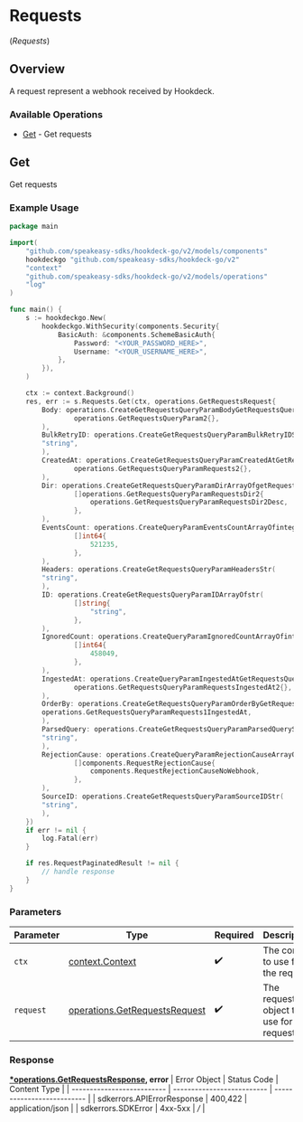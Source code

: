# Requests
(*Requests*)

## Overview

A request represent a webhook received by Hookdeck.

### Available Operations

* [Get](#get) - Get requests

## Get

Get requests

### Example Usage

```go
package main

import(
	"github.com/speakeasy-sdks/hookdeck-go/v2/models/components"
	hookdeckgo "github.com/speakeasy-sdks/hookdeck-go/v2"
	"context"
	"github.com/speakeasy-sdks/hookdeck-go/v2/models/operations"
	"log"
)

func main() {
    s := hookdeckgo.New(
        hookdeckgo.WithSecurity(components.Security{
            BasicAuth: &components.SchemeBasicAuth{
                Password: "<YOUR_PASSWORD_HERE>",
                Username: "<YOUR_USERNAME_HERE>",
            },
        }),
    )

    ctx := context.Background()
    res, err := s.Requests.Get(ctx, operations.GetRequestsRequest{
        Body: operations.CreateGetRequestsQueryParamBodyGetRequestsQueryParam2(
                operations.GetRequestsQueryParam2{},
        ),
        BulkRetryID: operations.CreateGetRequestsQueryParamBulkRetryIDStr(
        "string",
        ),
        CreatedAt: operations.CreateGetRequestsQueryParamCreatedAtGetRequestsQueryParamRequests2(
                operations.GetRequestsQueryParamRequests2{},
        ),
        Dir: operations.CreateGetRequestsQueryParamDirArrayOfgetRequestsQueryParamRequestsDir2(
                []operations.GetRequestsQueryParamRequestsDir2{
                    operations.GetRequestsQueryParamRequestsDir2Desc,
                },
        ),
        EventsCount: operations.CreateQueryParamEventsCountArrayOfinteger(
                []int64{
                    521235,
                },
        ),
        Headers: operations.CreateGetRequestsQueryParamHeadersStr(
        "string",
        ),
        ID: operations.CreateGetRequestsQueryParamIDArrayOfstr(
                []string{
                    "string",
                },
        ),
        IgnoredCount: operations.CreateQueryParamIgnoredCountArrayOfinteger(
                []int64{
                    458049,
                },
        ),
        IngestedAt: operations.CreateQueryParamIngestedAtGetRequestsQueryParamRequestsIngestedAt2(
                operations.GetRequestsQueryParamRequestsIngestedAt2{},
        ),
        OrderBy: operations.CreateGetRequestsQueryParamOrderByGetRequestsQueryParamRequests1(
        operations.GetRequestsQueryParamRequests1IngestedAt,
        ),
        ParsedQuery: operations.CreateGetRequestsQueryParamParsedQueryStr(
        "string",
        ),
        RejectionCause: operations.CreateQueryParamRejectionCauseArrayOfRequestRejectionCause(
                []components.RequestRejectionCause{
                    components.RequestRejectionCauseNoWebhook,
                },
        ),
        SourceID: operations.CreateGetRequestsQueryParamSourceIDStr(
        "string",
        ),
    })
    if err != nil {
        log.Fatal(err)
    }

    if res.RequestPaginatedResult != nil {
        // handle response
    }
}
```

### Parameters

| Parameter                                                                      | Type                                                                           | Required                                                                       | Description                                                                    |
| ------------------------------------------------------------------------------ | ------------------------------------------------------------------------------ | ------------------------------------------------------------------------------ | ------------------------------------------------------------------------------ |
| `ctx`                                                                          | [context.Context](https://pkg.go.dev/context#Context)                          | :heavy_check_mark:                                                             | The context to use for the request.                                            |
| `request`                                                                      | [operations.GetRequestsRequest](../../models/operations/getrequestsrequest.md) | :heavy_check_mark:                                                             | The request object to use for the request.                                     |


### Response

**[*operations.GetRequestsResponse](../../models/operations/getrequestsresponse.md), error**
| Error Object               | Status Code                | Content Type               |
| -------------------------- | -------------------------- | -------------------------- |
| sdkerrors.APIErrorResponse | 400,422                    | application/json           |
| sdkerrors.SDKError         | 4xx-5xx                    | */*                        |
